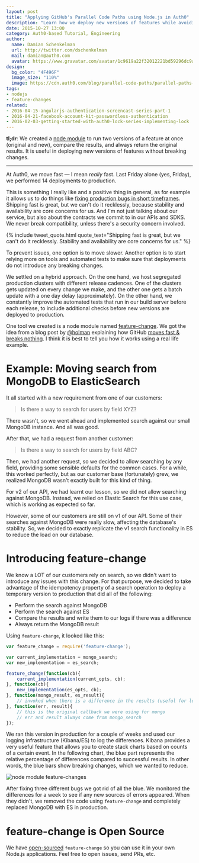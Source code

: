 ```yaml
---
layout: post
title: "Applying GitHub's Parallel Code Paths using Node.js in Auth0"
description: "Learn how we deploy new versions of features while avoiding breaking changes through the use of a node.js library for feature changes."
date: 2015-10-27 13:00
category: Auth0-based Tutorial, Engineering
author:
  name: Damian Schenkelman
  url: http://twitter.com/dschenkelman
  mail: damian@auth0.com
  avatar: https://www.gravatar.com/avatar/1c9619a22f32012221bd59296dc9a1a2??s=60
design:
  bg_color: "4F496F"
  image_size: "110%"
  image: https://cdn.auth0.com/blog/parallel-code-paths/parallel-paths-icon.png
tags:
- nodejs
- feature-changes
related:
- 2016-04-15-angularjs-authentication-screencast-series-part-1
- 2016-04-21-facebook-account-kit-passwordless-authentication
- 2016-02-03-getting-started-with-auth0-lock-series-implementing-lock
---
```


**tl;dr**: We created a [node module](https://github.com/dschenkelman/feature-change) to run two versions of a feature at once (original and new), compare the results, and always return the original results. It is useful in deploying new versions of features without breaking changes.

-------------

At Auth0, we move fast — I mean _really_ fast. Last Friday alone (yes, Friday), we performed  14 deployments to production.

This is something I really like and a positive thing in general, as for example it allows us to do things like [fixing production bugs in short timeframes](https://twitter.com/trydis/status/642809967859380224). Shipping fast is great, but we can't do it recklessly, because stability and availability are core concerns for us. And I'm not just talking about our service, but also about the contracts we commit to in our APIs and SDKS. We never break compatibility, unless there's a security concern involved.

{% include tweet_quote.html quote_text="Shipping fast is great, but we can't do it recklessly. Stability and availability are core concerns for us." %}

To prevent issues, one option is to move slower. Another option is to start relying more on tools and automated tests to make sure that deployments do not introduce any breaking changes.

We settled on a hybrid approach. On the one hand, we host segregated production clusters with different release cadences. One of the clusters gets updated on every change we make, and the other one gets a batch update with a one day delay (approximately). On the other hand, we constantly improve the automated tests that run in our build server before each release, to include additional checks before new versions are deployed to production.

One tool we created is a node module named [feature-change](https://github.com/dschenkelman/feature-change). We got the idea from a blog post by [@holman](https://twitter.com/holman) explaining how GitHub [moves fast & breaks nothing](http://zachholman.com/talk/move-fast-break-nothing/). I think it is best to tell you how it works using a real life example.

# Example: Moving search from MongoDB to ElasticSearch
It all started with a new requirement from one of our customers:

> Is there a way to search for users by field XYZ?

There wasn't, so we went ahead and implemented search against our small MongoDB instance. And all was good.

After that, we had a request from another customer:

> Is there a way to search for users by field ABC?

Then, we had another request, so we decided to allow searching by any field, providing some sensible defaults for the common cases. For a while, this worked perfectly, but as our customer base (fortunately) grew, we realized MongoDB wasn't exactly built for this kind of thing.

For v2 of our API, we had learnt our lesson, so we did not allow searching against MongoDB. Instead, we relied on Elastic Search for this use case, which is working as expected so far.

However, some of our customers are still on v1 of our API. Some of their searches against MongoDB were really slow, affecting the database's stability. So, we decided to exactly replicate the v1 search functionality in ES to reduce the load on our database.

# Introducing feature-change
We know a LOT of our customers rely on search, so we didn't want to introduce any issues with this change. For that purpose, we decided to take advantage of the idempotency property of a search operation to deploy a temporary version to production that did all of the following:

* Perform the search against MongoDB
* Perform the search against ES
* Compare the results and write them to our logs if there was a difference
* Always return the MongoDB result

Using `feature-change`, it looked like this:

```js
var feature_change = require('feature-change');

var current_implementation = mongo_search;
var new_implementation = es_search;

feature_change(function(cb){
    current_implementation(current_opts, cb);
}, function(cb){
    new_implementation(es_opts, cb);
}, function(mongo_result, es_result){
    // invoked when there is a difference in the results (useful for logging)
}, function(err, result){
    // this is the original callback we were using for mongo
    // err and result always come from mongo_search
});
```

We ran this version in production for a couple of weeks and used our logging infrastructure (Kibana/ES) to log the differences. Kibana provides a very useful feature that allows you to create stack charts based on counts of a certain event. In the following chart, the blue part represents the relative percentage of differences compared to successful results. In other words, the blue bars show breaking changes, which we wanted to reduce.

![node module feature-changes](https://cdn.auth0.com/blog/parallel-code-paths/parallel-code-paths-1.png)

After fixing three different bugs we got rid of all the blue. We monitored the differences for a week to see if any new sources of errors appeared. When they didn't, we removed the code using `feature-change` and completely replaced MongoDB with ES in production.

# feature-change is Open Source
We have [open-sourced](https://github.com/dschenkelman/feature-change) `feature-change` so you can use it in your own Node.js applications. Feel free to open issues, send PRs, etc.
